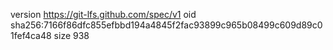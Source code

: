 version https://git-lfs.github.com/spec/v1
oid sha256:7166f86dfc855efbbd194a4845f2fac93899c965b08499c609d89c01fef4ca48
size 938
